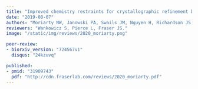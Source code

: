 ```yaml
---
title: "Improved chemistry restraints for crystallographic refinement by integrating the Amber force field into Phenix."
date: "2019-08-07"
authors: "Moriarty NW, Janowski PA, Swails JM, Nguyen H, Richardson JS, Case DA, Adams PD."
reviewers: "Wankowicz S, Pierce L, Fraser JS."
image: "/static/img/reviews/2020_moriarty.png"

peer-review:
- biorxiv_version: "724567v1"
  disqus: "24kzuvq"

published:
- pmid: "31909743"
  pdf: "http://cdn.fraserlab.com/reviews/2020_moriarty.pdf"
---
```

